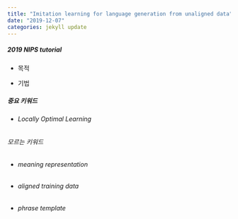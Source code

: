 ```yaml
---
title: "Imitation learning for language generation from unaligned data"
date: "2019-12-07"
categories: jekyll update
---
```


##### 2019 NIPS tutorial 


* 목적


* 기법





##### 중요 키워드
* ###### Locally Optimal Learning


###### 모르는 키워드
* ###### meaning representation 
* ###### aligned training data
* ###### phrase template